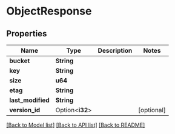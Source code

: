 # ObjectResponse

## Properties

Name | Type | Description | Notes
------------ | ------------- | ------------- | -------------
**bucket** | **String** |  | 
**key** | **String** |  | 
**size** | **u64** |  | 
**etag** | **String** |  | 
**last_modified** | **String** |  | 
**version_id** | Option<**i32**> |  | [optional]

[[Back to Model list]](../README.md#documentation-for-models) [[Back to API list]](../README.md#documentation-for-api-endpoints) [[Back to README]](../README.md)


